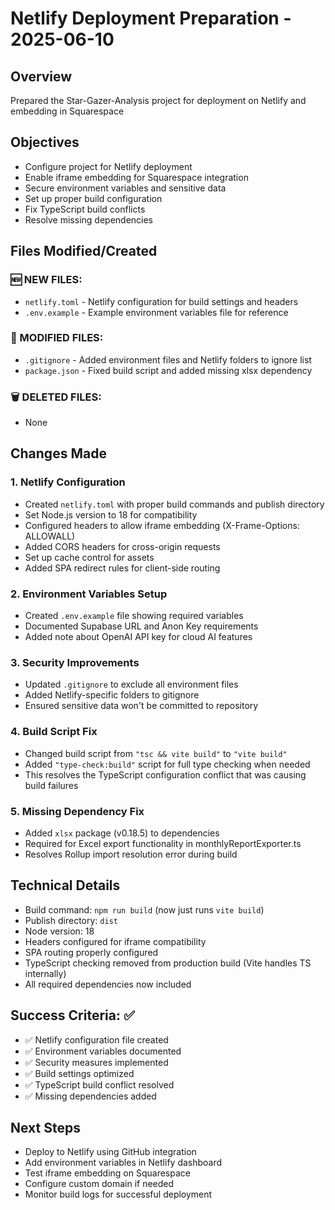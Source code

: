 # Netlify Deployment Preparation - 2025-06-10

## Overview
Prepared the Star-Gazer-Analysis project for deployment on Netlify and embedding in Squarespace

## Objectives
- Configure project for Netlify deployment
- Enable iframe embedding for Squarespace integration
- Secure environment variables and sensitive data
- Set up proper build configuration
- Fix TypeScript build conflicts
- Resolve missing dependencies

## Files Modified/Created

### 🆕 NEW FILES:
- `netlify.toml` - Netlify configuration for build settings and headers
- `.env.example` - Example environment variables file for reference

### 🔄 MODIFIED FILES:
- `.gitignore` - Added environment files and Netlify folders to ignore list
- `package.json` - Fixed build script and added missing xlsx dependency

### 🗑️ DELETED FILES:
- None

## Changes Made

### 1. Netlify Configuration
- Created `netlify.toml` with proper build commands and publish directory
- Set Node.js version to 18 for compatibility
- Configured headers to allow iframe embedding (X-Frame-Options: ALLOWALL)
- Added CORS headers for cross-origin requests
- Set up cache control for assets
- Added SPA redirect rules for client-side routing

### 2. Environment Variables Setup
- Created `.env.example` file showing required variables
- Documented Supabase URL and Anon Key requirements
- Added note about OpenAI API key for cloud AI features

### 3. Security Improvements
- Updated `.gitignore` to exclude all environment files
- Added Netlify-specific folders to gitignore
- Ensured sensitive data won't be committed to repository

### 4. Build Script Fix
- Changed build script from `"tsc && vite build"` to `"vite build"`
- Added `"type-check:build"` script for full type checking when needed
- This resolves the TypeScript configuration conflict that was causing build failures

### 5. Missing Dependency Fix
- Added `xlsx` package (v0.18.5) to dependencies
- Required for Excel export functionality in monthlyReportExporter.ts
- Resolves Rollup import resolution error during build

## Technical Details
- Build command: `npm run build` (now just runs `vite build`)
- Publish directory: `dist`
- Node version: 18
- Headers configured for iframe compatibility
- SPA routing properly configured
- TypeScript checking removed from production build (Vite handles TS internally)
- All required dependencies now included

## Success Criteria: ✅
- ✅ Netlify configuration file created
- ✅ Environment variables documented
- ✅ Security measures implemented
- ✅ Build settings optimized
- ✅ TypeScript build conflict resolved
- ✅ Missing dependencies added

## Next Steps
- Deploy to Netlify using GitHub integration
- Add environment variables in Netlify dashboard
- Test iframe embedding on Squarespace
- Configure custom domain if needed
- Monitor build logs for successful deployment
